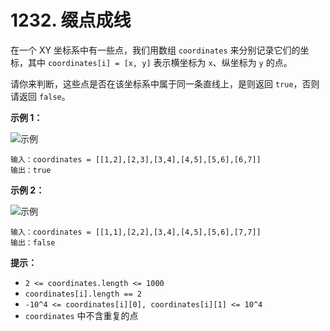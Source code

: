 # 1232. 缀点成线

在一个 XY 坐标系中有一些点，我们用数组 `coordinates` 来分别记录它们的坐标，其中 `coordinates[i] = [x, y]` 表示横坐标为 `x`、纵坐标为 `y` 的点。

请你来判断，这些点是否在该坐标系中属于同一条直线上，是则返回 `true`，否则请返回 `false`。

**示例 1：**

![示例](https://assets.leetcode-cn.com/aliyun-lc-upload/uploads/2019/10/19/untitled-diagram-2.jpg)

```()
输入：coordinates = [[1,2],[2,3],[3,4],[4,5],[5,6],[6,7]]
输出：true
```

**示例 2：**

![示例](https://assets.leetcode-cn.com/aliyun-lc-upload/uploads/2019/10/19/untitled-diagram-1.jpg)

```()
输入：coordinates = [[1,1],[2,2],[3,4],[4,5],[5,6],[7,7]]
输出：false
```

**提示：**

- `2 <= coordinates.length <= 1000`
- `coordinates[i].length == 2`
- `-10^4 <= coordinates[i][0], coordinates[i][1] <= 10^4`
- `coordinates` 中不含重复的点
